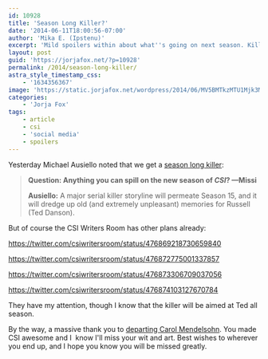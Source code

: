 ```yaml
---
id: 10928
title: 'Season Long Killer?'
date: '2014-06-11T18:00:56-07:00'
author: 'Mika E. (Ipstenu)'
excerpt: 'Mild spoilers within about what''s going on next season. Killers? Can''t wait!'
layout: post
guid: 'https://jorjafox.net/?p=10928'
permalink: /2014/season-long-killer/
astra_style_timestamp_css:
    - '1634356367'
image: 'https://static.jorjafox.net/wordpress/2014/06/MV5BMTkzMTU1Mjk3MF5BMl5BanBnXkFtZTcwNjY1NTI1OA@@._V1_SX640_SY720_.jpg'
categories:
    - 'Jorja Fox'
tags:
    - article
    - csi
    - 'social media'
    - spoilers
---
```


Yesterday Michael Ausiello noted that we get a <a href="http://tvline.com/2014/06/10/castle-season-7-spoilers-time-jump-rick-car-crash/">season long killer</a>:
<blockquote><strong>Question: Anything you can spill on the new season of <em>CSI</em>? —Missi</strong>

<strong>Ausiello:</strong> A major serial killer storyline will permeate Season 15, and it will dredge up old (and extremely unpleasant) memories for Russell (Ted Danson).</blockquote>
But of course the CSI Writers Room has other plans already:

https://twitter.com/csiwritersroom/status/476869218730659840

https://twitter.com/csiwritersroom/status/476872775001337857

https://twitter.com/csiwritersroom/status/476873306709037056

https://twitter.com/csiwritersroom/status/476874103127670784

They have my attention, though I know that the killer will be aimed at Ted all season.

By the way, a massive thank you to <a href="http://www.hollywoodreporter.com/live-feed/csi-showrunner-carol-mendelsohn-exits-711124">departing Carol Mendelsohn</a>. You made CSI awesome and I  know I'll miss your wit and art. Best wishes to wherever you end up, and I hope you know you will be missed greatly.